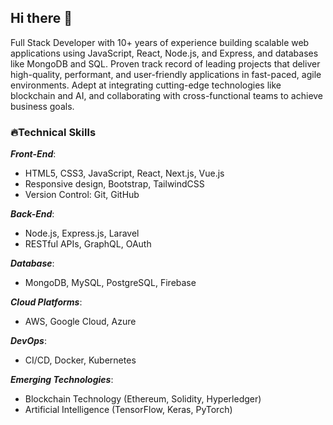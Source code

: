 ## Hi there 👋

Full Stack Developer with 10+ years of experience building scalable web applications using JavaScript, React, Node.js, and Express, and databases like MongoDB and SQL. Proven track record of leading projects that deliver high-quality, performant, and user-friendly applications in fast-paced, agile environments. Adept at integrating cutting-edge technologies like blockchain and AI, and collaborating with cross-functional teams to achieve business goals.

### 🔥Technical Skills
_**Front-End**_:
- HTML5, CSS3, JavaScript, React, Next.js, Vue.js
- Responsive design, Bootstrap, TailwindCSS
- Version Control: Git, GitHub
  
_**Back-End**_:
- Node.js, Express.js, Laravel
- RESTful APIs, GraphQL, OAuth
  
_**Database**_:
- MongoDB, MySQL, PostgreSQL, Firebase
  
_**Cloud Platforms**_:
- AWS, Google Cloud, Azure
  
_**DevOps**_:
- CI/CD, Docker, Kubernetes
  
_**Emerging Technologies**_:
- Blockchain Technology (Ethereum, Solidity, Hyperledger)
- Artificial Intelligence (TensorFlow, Keras, PyTorch)

<!--
- 🔭 I’m currently working on ...
- 🌱 I’m currently learning ...
- 👯 I’m looking to collaborate on ...
- 🤔 I’m looking for help with ...
- 💬 Ask me about ...
- 📫 How to reach me: ...
- 😄 Pronouns: ...
- ⚡ Fun fact: ...
-->
